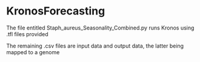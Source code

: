 # KronosForecasting

The file entitled Staph_aureus_Seasonality_Combined.py runs Kronos using .tfl files provided

The remaining .csv files are input data and output data, the latter being mapped to a genome
